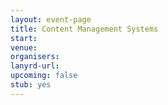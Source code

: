```yaml
---
layout: event-page
title: Content Management Systems
start: 
venue: 
organisers: 
lanyrd-url: 
upcoming: false 
stub: yes
---
```


